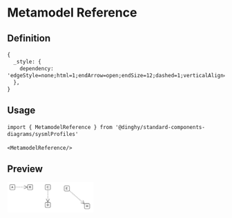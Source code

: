 # Metamodel Reference

## Definition

```
{
  _style: { 
    dependency: 'edgeStyle=none;html=1;endArrow=open;endSize=12;dashed=1;verticalAlign=top;',
  },
}
```

## Usage

```
import { MetamodelReference } from '@dinghy/standard-components-diagrams/sysmlProfiles'

<MetamodelReference/>
```

## Preview

<img src="./metamodel-reference.png" width="200"/>
